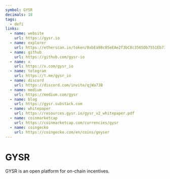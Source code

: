 ```yaml
---
symbol: GYSR
decimals: 18
tags:
  - defi
links:
  - name: website
    url: https://gysr.io
  - name: explorer
    url: https://etherscan.io/token/0xbEa98c05eEAe2f3bC8c3565Db7551Eb738c8CCAb
  - name: github
    url: https://github.com/gysr-io
  - name: x
    url: https://x.com/gysr_io
  - name: telegram
    url: https://t.me/gysr_io
  - name: discord
    url: https://discord.com/invite/qjWa7JB
  - name: medium
    url: https://medium.com/gysr
  - name: blog
    url: https://gysr.substack.com
  - name: whitepaper
    url: https://resources.gysr.io/gysr_v2_whitepaper.pdf
  - name: coinmarketcap
    url: https://coinmarketcap.com/currencies/gysr
  - name: coingecko
    url: https://coingecko.com/en/coins/geyser
---
```


# GYSR

GYSR is an open platform for on-chain incentives.
